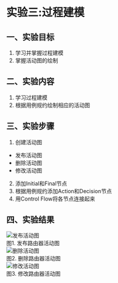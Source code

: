# 实验三:过程建模

## 一、实验目标

1. 学习并掌握过程建模  
2. 掌握活动图的绘制  

## 二、实验内容

1. 学习过程建模
2. 根据用例规约绘制相应的活动图  

## 三、实验步骤

1. 创建活动图  
  - 发布活动图  
  - 删除活动图  
  - 修改活动图   
2. 添加Initial和Final节点  
3. 根据用例规约添加Action和Decision节点  
4. 用Control Flow将各节点连接起来


## 四、实验结果

![发布活动图](./ActivityDiagram1.jpg)  
图1. 发布路由器活动图  
![删除活动图](./ActivityDiagram2.jpg)  
图2. 删除路由器活动图  
![修改活动图](./ActivityDiagram3.jpg)  
图3. 修改路由器活动图  
